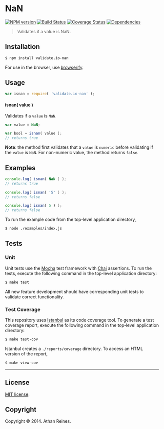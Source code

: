 NaN
===
[![NPM version][npm-image]][npm-url] [![Build Status][travis-image]][travis-url] [![Coverage Status][coveralls-image]][coveralls-url] [![Dependencies][dependencies-image]][dependencies-url]

> Validates if a value is NaN.


## Installation

``` bash
$ npm install validate.io-nan
```

For use in the browser, use [browserify](https://github.com/substack/node-browserify).


## Usage

``` javascript
var isnan = require( 'validate.io-nan' );
```

#### isnan( value )

Validates if a `value` is `NaN`.

``` javascript
var value = NaN;

var bool = isnan( value );
// returns true
```

__Note__: the method first validates that a `value` is `numeric` before validating if the `value` is `NaN`. For non-numeric value, the method returns `false`.


## Examples

``` javascript
console.log( isnan( NaN ) );
// returns true

console.log( isnan( '5' ) );
// returns false

console.log( isnan( 5 ) );
// returns false
```

To run the example code from the top-level application directory,

``` bash
$ node ./examples/index.js
```


## Tests

### Unit

Unit tests use the [Mocha](http://mochajs.org) test framework with [Chai](http://chaijs.com) assertions. To run the tests, execute the following command in the top-level application directory:

``` bash
$ make test
```

All new feature development should have corresponding unit tests to validate correct functionality.


### Test Coverage

This repository uses [Istanbul](https://github.com/gotwarlost/istanbul) as its code coverage tool. To generate a test coverage report, execute the following command in the top-level application directory:

``` bash
$ make test-cov
```

Istanbul creates a `./reports/coverage` directory. To access an HTML version of the report,

``` bash
$ make view-cov
```


---
## License

[MIT license](http://opensource.org/licenses/MIT). 


## Copyright

Copyright &copy; 2014. Athan Reines.


[npm-image]: http://img.shields.io/npm/v/validate.io-nan.svg
[npm-url]: https://npmjs.org/package/validate.io-nan

[travis-image]: http://img.shields.io/travis/validate-io/nan/master.svg
[travis-url]: https://travis-ci.org/validate-io/nan

[coveralls-image]: https://img.shields.io/coveralls/validate-io/nan/master.svg
[coveralls-url]: https://coveralls.io/r/validate-io/nan?branch=master

[dependencies-image]: http://img.shields.io/david/validate-io/nan.svg
[dependencies-url]: https://david-dm.org/validate-io/nan

[dev-dependencies-image]: http://img.shields.io/david/dev/validate-io/nan.svg
[dev-dependencies-url]: https://david-dm.org/dev/validate-io/nan

[github-issues-image]: http://img.shields.io/github/issues/validate-io/nan.svg
[github-issues-url]: https://github.com/validate-io/nan/issues
